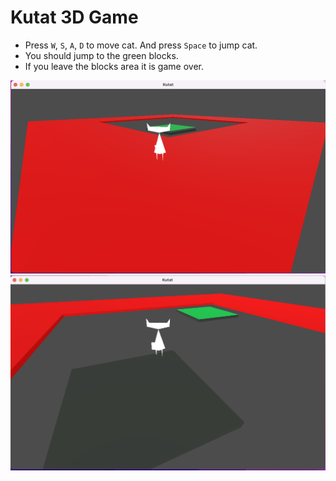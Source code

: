 # Kutat 3D Game

* Press `W`, `S`, `A`, `D` to move cat. And press `Space` to jump cat.
* You should jump to the green blocks.
* If you leave the blocks area it is game over.


![plot](./ss_game_start.png)
![plot](./ss_game.png)
